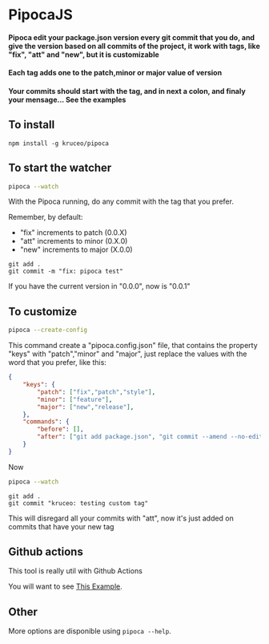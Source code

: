 # PipocaJS

#### Pipoca edit your package.json version every git commit that you do, and give the version based on all commits of the project, it work with tags, like "fix", "att" and "new", but it is customizable

#### Each tag adds one to the patch,minor or major value of version

#### Your commits should start with the tag, and in next a colon, and finaly your mensage... See the examples

## To install

```console
npm install -g kruceo/pipoca
```

## To start the watcher

```bash
pipoca --watch
```

With the Pipoca running, do any commit with the tag that you prefer.

Remember, by default:

* "fix" increments to patch (0.0.X)
* "att" increments to minor (0.X.0)
* "new" increments to major (X.0.0)

```console
git add .
git commit -m "fix: pipoca test"
```

If you have the current version in "0.0.0", now is "0.0.1"

## To customize

```bash
pipoca --create-config
```

This command create a "pipoca.config.json" file, that contains the property "keys" with "patch","minor" and "major", just replace the values with the word that you prefer, like this:

```json
{
    "keys": {
        "patch": ["fix","patch","style"],
        "minor": ["feature"],
        "major": ["new","release"],
    },
    "commands": {
        "before": [],
        "after": ["git add package.json", "git commit --amend --no-edit"]
    }
}
```

Now

```bash
pipoca --watch
```

```console
git add .
git commit "kruceo: testing custom tag"
```

This will disregard all your commits with "att", now it's just added on commits that have your new tag

## Github actions

This tool is really util with Github Actions

You will want to see [This Example](https://github.com/Kruceo/Pipoca/blob/main/.github/workflows/version-updater.yml).

## Other

More options are disponible using `pipoca --help`.